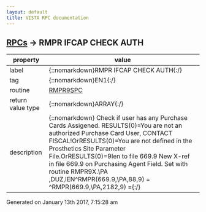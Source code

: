 ```yaml
---
layout: default
title: VISTA RPC documentation
---
```




## [RPCs](TableOfContent.md) &#8594; RMPR IFCAP CHECK AUTH 

 property | value 
--- | --- 
 label | {::nomarkdown}RMPR IFCAP CHECK AUTH{:/}
 tag | {::nomarkdown}EN1{:/}
 routine | [RMPR9SPC](http://code.osehra.org/dox/Routine_RMPR9SPC_source.html)
 return value type | {::nomarkdown}ARRAY{:/}
 description | {::nomarkdown} Check if user has any Purchase Cards Assigened. RESULTS(0)=You are not an authorized Purchase Card User, CONTACT FISCAL!OrRESULTS(0)=You are not defined in the Prosthetics Site Parameter File.OrRESULTS(0)=9Ien to file 669.9 New X-ref in file 669.9 on Purchasing Agent Field.  Set with routine RMPR9X.\PA ,DUZ,IEN^RMPR(669.9,\PA\,88,9) = ^RMPR(669.9,\PA\,2182,9) ={:/}




 Generated on January 13th 2017, 7:15:28 am
